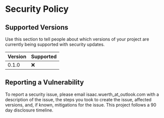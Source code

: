 # Security Policy

## Supported Versions

Use this section to tell people about which versions of your project are
currently being supported with security updates.

| Version | Supported          |
| ------- | ------------------ |
| 0.1.0   | :x:                |

## Reporting a Vulnerability

To report a security issue, please email isaac.wuerth_at_outlook.com with a description of the issue, the steps you took to create the issue, affected versions, and, if known, mitigations for the issue. This project follows a 90 day disclosure timeline.
